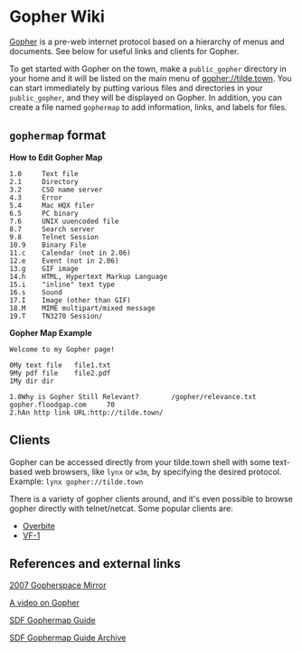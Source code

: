 Gopher Wiki
============

[Gopher](https://en.wikipedia.org/wiki/Gopher_(protocol)) is a pre-web internet protocol based on a hierarchy of menus and documents.
See below for useful links and clients for Gopher.

To get started with Gopher on the town, make a `public_gopher` directory in your home and it will be listed on the main menu of [gopher://tilde.town](gopher://tilde.town).
You can start immediately by putting various files and directories in your `public_gopher`, and they will be displayed on Gopher.
In addition, you can create a file named `gophermap` to add information, links, and labels for files. 

## `gophermap` format

**How to Edit Gopher Map**

    1.0     Text file
    2.1     Directory
    3.2     CSO name server
    4.3     Error
    5.4     Mac HQX filer
    6.5     PC binary
    7.6     UNIX uuencoded file
    8.7     Search server
    9.8     Telnet Session
    10.9    Binary File
    11.c    Calendar (not in 2.06)
    12.e    Event (not in 2.06)
    13.g    GIF image
    14.h    HTML, Hypertext Markup Language
    15.i    "inline" text type
    16.s    Sound
    17.I    Image (other than GIF)
    18.M    MIME multipart/mixed message
    19.T    TN3270 Session/

**Gopher Map Example**

    Welcome to my Gopher page!
    
    0My text file   file1.txt
    9My pdf file    file2.pdf
    1My dir dir
    
    1.0Why is Gopher Still Relevant?        /gopher/relevance.txt   gopher.floodgap.com     70
    2.hAn http link URL:http://tilde.town/

## Clients

Gopher can be accessed directly from your tilde.town shell with some text-based web browsers, like `lynx` or `w3m`, by specifying the desired protocol.
Example: `lynx gopher://tilde.town`

There is a variety of gopher clients around, and it's even possible to browse gopher directly with telnet/netcat.
Some popular clients are:

- [Overbite](https://gopher.floodgap.com/overbite/)
- [VF-1](https://github.com/solderpunk/VF-1)

## References and external links

[2007 Gopherspace Mirror](https://archive.org/details/2007-gopher-mirror)

[A video on Gopher](https://www.youtube.com/watch?v=JbJKf0UOGAc)

[SDF Gophermap Guide](http://sdf.org/?tutorials/gopher)

[SDF Gophermap Guide Archive](https://web.archive.org/web/20101005063208/)
